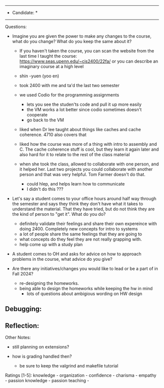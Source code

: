 ***************************
* Candidate:  *
***************************
Questions:
- Imagine you are given the power to make any changes to the course, what do you change? What do you keep the same about it?
  - If you haven't taken the course, you can scan the website from the last time I taught the course: https://www.seas.upenn.edu/~cis2400/22fa/ or you can describe an imaginary course at a high level


  - shin -yuen (yoo en)
  - took 2400 with me and ta'd the last two semester

  - we used Codio for the programming assignments
    - lets you see the studen'ts code and pull it up more easily
    - the VM works a lot better since codio sometimes doesn't cooperate
    - go back to the VM

  - liked when Dr lee taught about things like caches and cache coherence. 4710 also covers that
  - liked how the course was more of a thing with intro to assembly and C. The cache coherence stuff is cool, but they learn it again later and also hard for it to relate to the rest of the class material
  
  - when she took the class, allowed to collaborate with one person, and it helped her. Last two projects you could collaborate with another person and that was very helpful. Tom Farmer doesn't do that.
    - could hlep, and helps learn how to communicate
    - I didn't do this ???

- Let's say a student comes to your office hours around half way through the semester and says they think they don't have what it takes to understand the material. That they have tried, but do not think they are the kind of person to "get it". What do you do?
  -  definitely validate their feelings and share their own expereince with doing 2400. Completely new concepts for intro to systems
  - a lot of people share the same feelings that they are going to
  - what concepts do they feel they are not really grapping with.
  - help come up with a study plan

- A student comes to OH and asks for advice on how to approach problems in the course, what advice do you give?

- Are there any initiatives/changes you would like to lead or be a part of in Fall 2024?
  - re-designing the homeworks.
  - being able to design the homeworks while keeping the hw in mind
    - lots of questions about ambigious wording on HW design



Debugging:
- 



Reflection:
- 



Other Notes:
- still planning on extensions?
- how is grading handled then?

  - be sure to keep the valgrind and makefile tutorial


Ratings [1-5]:
knowledge         - 
organization      - 
confidence        - 
charisma          - 
empathy           - 
passion knowledge -
passion teaching  - 